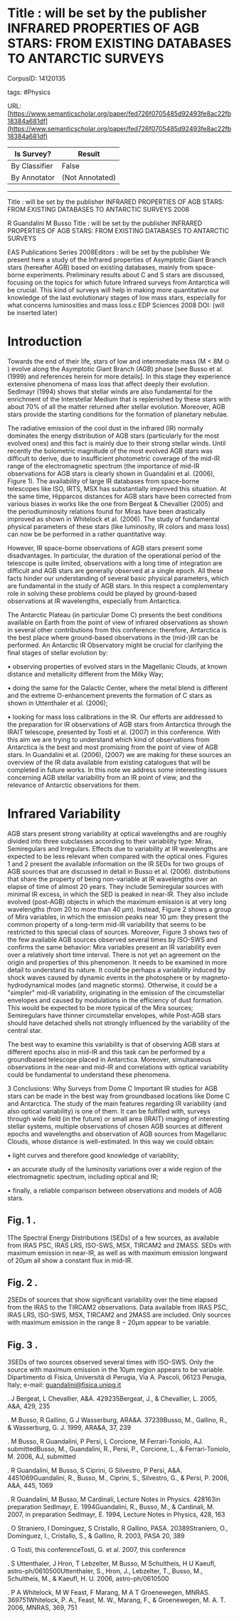 # Title : will be set by the publisher INFRARED PROPERTIES OF AGB STARS: FROM EXISTING DATABASES TO ANTARCTIC SURVEYS

CorpusID: 14120135
 
tags: #Physics

URL: [https://www.semanticscholar.org/paper/fed726f0705485d92493fe8ac22fb18384a681df](https://www.semanticscholar.org/paper/fed726f0705485d92493fe8ac22fb18384a681df)
 
| Is Survey?        | Result          |
| ----------------- | --------------- |
| By Classifier     | False |
| By Annotator      | (Not Annotated) |

---

Title : will be set by the publisher INFRARED PROPERTIES OF AGB STARS: FROM EXISTING DATABASES TO ANTARCTIC SURVEYS
2008

R Guandalini 
M Busso 
Title : will be set by the publisher INFRARED PROPERTIES OF AGB STARS: FROM EXISTING DATABASES TO ANTARCTIC SURVEYS

EAS Publications Series
2008Editors : will be set by the publisher
We present here a study of the Infrared properties of Asymptotic Giant Branch stars (hereafter AGB) based on existing databases, mainly from space-borne experiments. Preliminary results about C and S stars are discussed, focusing on the topics for which future Infrared surveys from Antarctica will be crucial. This kind of surveys will help in making more quantitative our knowledge of the last evolutionary stages of low mass stars, especially for what concerns luminosities and mass loss.c EDP Sciences 2008 DOI: (will be inserted later)

# Introduction

Towards the end of their life, stars of low and intermediate mass (M < 8M ⊙ ) evolve along the Asymptotic Giant Branch (AGB) phase [see Busso et al. (1999) and references herein for more details]. In this stage they experience extensive phenomena of mass loss that affect deeply their evolution. Sedlmayr (1994) shows that stellar winds are also fundamental for the enrichment of the Interstellar Medium that is replenished by these stars with about 70% of all the matter returned after stellar evolution. Moreover, AGB stars provide the starting conditions for the formation of planetary nebulae.

The radiative emission of the cool dust in the infrared (IR) normally dominates the energy distribution of AGB stars (particularly for the most evolved ones) and this fact is mainly due to their strong stellar winds. Until recently the bolometric magnitude of the most evolved AGB stars was difficult to derive, due to insufficient photometric coverage of the mid-IR range of the electromagnetic spectrum (the importance of mid-IR observations for AGB stars is clearly shown in Guandalini et al. (2006), Figure 1). The availability of large IR databases from space-borne telescopes like ISO, IRTS, MSX has substantially improved this situation. At the same time, Hipparcos distances for AGB stars have been corrected from various biases in works like the one from Bergeat & Chevallier (2005) and the periodluminosity relations found for Miras have been drastically improved as shown in Whitelock et al. (2006). The study of fundamental physical parameters of these stars (like luminosity, IR colors and mass loss) can now be be performed in a rather quantitative way.

However, IR space-borne observations of AGB stars present some disadvantages. In particular, the duration of the operational period of the telescope is quite limited, observations with a long time of integration are difficult and AGB stars are generally observed at a single epoch. All these facts hinder our understanding of several basic physical parameters, which are fundamental in the study of AGB stars. In this respect a complementary role in solving these problems could be played by ground-based observations at IR wavelengths, especially from Antarctica.

The Antarctic Plateau (in particular Dome C) presents the best conditions available on Earth from the point of view of infrared observations as shown in several other contributions from this conference: therefore, Antarctica is the best place where ground-based observations in the (mid-)IR can be performed. An Antarctic IR Observatory might be crucial for clarifying the final stages of stellar evolution by:

• observing properties of evolved stars in the Magellanic Clouds, at known distance and metallicity different from the Milky Way;

• doing the same for the Galactic Center, where the metal blend is different and the extreme O-enhancement prevents the formation of C stars as shown in Uttenthaler et al. (2006);

• looking for mass loss calibrations in the IR. Our efforts are addressed to the preparation for IR observations of AGB stars from Antarctica through the IRAIT telescope, presented by Tosti et al. (2007) in this conference. With this aim we are trying to understand which kind of observations from Antarctica is the best and most promising from the point of view of AGB stars. In Guandalini et al. (2006), (2007) we are making for these sources an overview of the IR data available from existing catalogues that will be completed in future works. In this note we address some interesting issues concerning AGB stellar variability from an IR point of view, and the relevance of Antarctic observations for them.


# Infrared Variability

AGB stars present strong variability at optical wavelengths and are roughly divided into three subclasses according to their variability type: Miras, Semiregulars and Irregulars. Effects due to variability at IR wavelengths are expected to be less relevant when compared with the optical ones. Figures 1 and 2 present the available information on the IR SEDs for two groups of AGB sources that are discussed in detail in Busso et al. (2006). distributions that share the property of being non-variable at IR wavelengths over an elapse of time of almost 20 years. They include Semiregular sources with minimal IR excess, in which the SED is peaked in near-IR. They also include evolved (post-AGB) objects in which the maximum emission is at very long wavelengths (from 20 to more than 40 µm). Instead, Figure 2 shows a group of Mira variables, in which the emission peaks near 10 µm: they present the common property of a long-term mid-IR variability that seems to be restricted to this special class of sources. Moreover, Figure 3 shows two of the few available AGB sources observed several times by ISO-SWS and confirms the same behavior: Mira variables present an IR variability even over a relatively short time interval. There is not yet an agreement on the origin and properties of this phenomenon. It needs to be examined in more detail to understand its nature. It could be perhaps a variability induced by shock waves caused by dynamic events in the photosphere or by magneto-hydrodynamical modes (and magnetic storms). Otherwise, it could be a "simpler" mid-IR variability, originating in the emission of the circumstellar envelopes and caused by modulations in the efficiency of dust formation. This would be expected to be more typical of the Mira sources; Semiregulars have thinner circumstellar envelopes, while Post-AGB stars should have detached shells not strongly influenced by the variability of the central star.

The best way to examine this variability is that of observing AGB stars at different epochs also in mid-IR and this task can be performed by a groundbased telescope placed in Antarctica. Moreover, simultaneous observations in the near-and mid-IR and correlations with optical variability could be fundamental to understand these phenomena.

3 Conclusions: Why Surveys from Dome C Important IR studies for AGB stars can be made in the best way from groundbased locations like Dome C and Antarctica. The study of the main features regarding IR variability (and also optical variability) is one of them. It can be fulfilled with, surveys through wide field (in the future) or small area (IRAIT) imaging of interesting stellar systems, multiple observations of chosen AGB sources at different epochs and wavelengths and observation of AGB sources from Magellanic Clouds, whose distance is well-estimated. In this way we could obtain:

• light curves and therefore good knowledge of variability;

• an accurate study of the luminosity variations over a wide region of the electromagnetic spectrum, including optical and IR;

• finally, a reliable comparison between observations and models of AGB stars.

## Fig. 1 .
1The Spectral Energy Distributions (SEDs) of a few sources, as available from IRAS PSC, IRAS LRS, ISO-SWS, MSX, TIRCAM2 and 2MASS. SEDs with maximum emission in near-IR, as well as with maximum emission longward of 20µm all show a constant flux in mid-IR.

## Fig. 2 .
2SEDs of sources that show significant variability over the time elapsed from the IRAS to the TIRCAM2 observations. Data available from IRAS PSC, IRAS LRS, ISO-SWS, MSX, TIRCAM2 and 2MASS are included. Only sources with maximum emission in the range 8 − 20µm appear to be variable.

## Fig. 3 .
3SEDs of two sources observed several times with ISO-SWS. Only the source with maximum emission in the 10µm region appears to be variable.
Dipartimento di Fisica, Università di Perugia, Via A. Pascoli, 06123 Perugia, Italy; e-mail: guandalini@fisica.unipg.it

. J Bergeat, L Chevallier, A&A. 429235Bergeat, J., & Chevallier, L. 2005, A&A, 429, 235

. M Busso, R Gallino, G J Wasserburg, ARA&A. 37239Busso, M., Gallino, R., & Wasserburg, G. J. 1999, ARA&A, 37, 239

. M Busso, R Guandalini, P Persi, L Corcione, M Ferrari-Toniolo, AJ. submittedBusso, M., Guandalini, R., Persi, P., Corcione, L., & Ferrari-Toniolo, M. 2006, AJ, submitted

. R Guandalini, M Busso, S Ciprini, G Silvestro, P Persi, A&A. 4451069Guandalini, R., Busso, M., Ciprini, S., Silvestro, G., & Persi, P. 2006, A&A, 445, 1069

. R Guandalini, M Busso, M Cardinali, Lecture Notes in Physics. 428163in preparation Sedlmayr, E. 1994Guandalini, R., Busso, M., & Cardinali, M. 2007, in preparation Sedlmayr, E. 1994, Lecture Notes in Physics, 428, 163

. O Straniero, I Domínguez, S Cristallo, R Gallino, PASA. 20389Straniero, O., Domínguez, I., Cristallo, S., & Gallino, R. 2003, PASA 20, 389

. G Tosti, this conferenceTosti, G. et al. 2007, this conference

. S Uttenthaler, J Hron, T Lebzelter, M Busso, M Schultheis, H U Kaeufl, astro-ph/0610500Uttenthaler, S., Hron, J., Lebzelter, T., Busso, M., Schultheis, M., & Kaeufl, H. U. 2006, astro-ph/0610500

. P A Whitelock, M W Feast, F Marang, M A T Groenewegen, MNRAS. 369751Whitelock, P. A., Feast, M. W., Marang, F., & Groenewegen, M. A. T. 2006, MNRAS, 369, 751